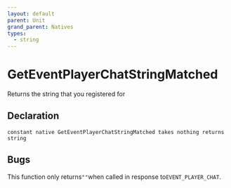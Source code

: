```yaml
---
layout: default
parent: Unit
grand_parent: Natives
types:
  - string
---
```


# GetEventPlayerChatStringMatched
Returns the string that you registered for

## Declaration

```
constant native GetEventPlayerChatStringMatched takes nothing returns string
```

## Bugs 
This function only returns`""`when called in response to`EVENT_PLAYER_CHAT`.